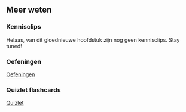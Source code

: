 ## Meer weten

### Kennisclips

Helaas, van dit gloednieuwe hoofdstuk zijn nog geen kennisclips. Stay tuned!

### Oefeningen

[Oefeningen](https://apwt.gitbook.io/ziescherp-oefeningen/h18-bestandsverwerking/a_practica)

### Quizlet flashcards

[Quizlet](https://quizlet.com/be/934448214/zie-scherp-scherper-hoofdstuk-18-flash-cards/)